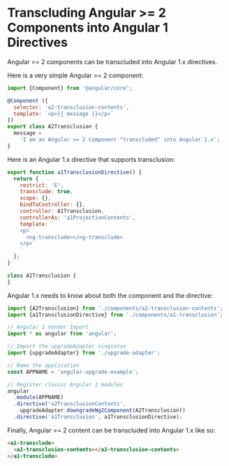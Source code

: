 # Transcluding Angular >= 2 Components into Angular 1 Directives

Angular >= 2 components can be transcluded into Angular 1.x directives.

Here is a very simple Angular >= 2 component:

```js
import {Component} from '@angular/core';

@Component ({
  selector: 'a2-transclusion-contents',
  template: `<p>{{ message }}</p>`
})
export class A2Transclusion {
  message =
    'I am an Angular >= 2 Component "transcluded" into Angular 1.x';
}
```

Here is an Angular 1.x directive that supports transclusion:

```js
export function a1TransclusionDirective() {
  return {
    restrict: 'E',
    transclude: true,
    scope: {},
    bindToController: {},
    controller: A1Transclusion,
    controllerAs: 'a1ProjectionContents',
    template: `
    <p>
      <ng-transclude></ng-transclude>
    </p>
    `
  };
}

class A1Transclusion {
}
```

Angular 1.x needs to know about both the component and the directive:

```js
import {A2Transclusion} from './components/a2-transclusion-contents';
import {a1TransclusionDirective} from './components/a1-transclusion';

// Angular 1 Vendor Import
import * as angular from 'angular';

// Import the upgradeAdapter singleton
import {upgradeAdapter} from './upgrade-adapter';

// Name the application
const APPNAME = 'angular-upgrade-example';

// Register classic Angular 1 modules
angular
  .module(APPNAME)
  .directive('a2TransclusionContents',
    upgradeAdapter.downgradeNg2Component(A2Transclusion))
  .directive('a1Transclusion', a1TransclusionDirective);
```

Finally, Angular >= 2 content can be transcluded into Angular 1.x like so:

```html
<a1-transclude>
  <a2-transclusion-contents></a2-transclusion-contents>
</a1-transclude>
```
